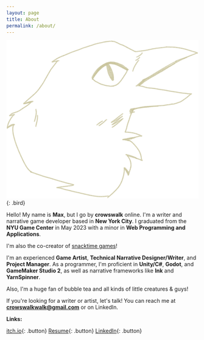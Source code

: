 ```yaml
---
layout: page
title: About
permalink: /about/
---
```

![Funny Crow Drawing](images/talkingguy.png){: .bird}

Hello! My name is **Max**, but I go by **crowswalk** online. I'm a writer and narrative game developer based in **New York City**. I graduated from the **NYU Game Center** in May 2023 with a minor in **Web Programming and Applications**.

I'm also the co-creator of [snacktime games](http://snacktimegamestudio.com)!

I'm an experienced **Game Artist**, **Technical Narrative Designer/Writer**, and **Project Manager**.
As a programmer, I'm proficient in **Unity/C#**, **Godot**, and **GameMaker Studio 2**, as well as narrative frameworks like **Ink** and **YarnSpinner**.
 
Also, I'm a huge fan of bubble tea and all kinds of little creatures & guys!

If you're looking for a writer or artist, let's talk! You can reach me at **crowswalkwalk@gmail.com** or on LinkedIn.

**Links:**

[itch.io](https://crowswalk.itch.io/){: .button}
[Resume](https://crowswalk.itch.io/){: .button}
[LinkedIn](https://www.linkedin.com/in/max-seavey/){: .button}